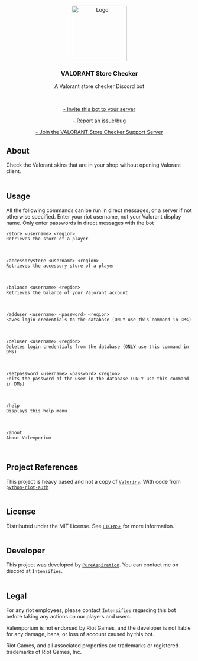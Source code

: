 <p align="center">
  <a href="https://discord.com/api/oauth2/authorize?client_id=1041230132905521233&permissions=191488&scope=bot%20applications.commands" target="_blank">
    <img src="https://cdn.discordapp.com/attachments/902370582874710026/1149760437315969075/1b7757cc4d49fca3a00dd26247a26a62.png" alt="Logo" width="150">
  </a>
  <br>
  <h3 align="center">VALORANT Store Checker</h3>
  <p align="center">A Valorant store checker Discord bot</p>
  <br>
  <a href="https://discord.com/api/oauth2/authorize?client_id=1041230132905521233&permissions=191488&scope=bot%20applications.commands](https://discord.com/api/oauth2/authorize?client_id=956472190621061170&permissions=8&scope=bot%20applications.commands" target="_blank">
  <p align="center"> -  Invite this bot to your server</p>
  </a>
  <a href="https://github.com/Intensifies/VAL-STOR-CHEK/issues" target="_blank">
  <p align="center"> -  Report an issue/bug</p>
  </a>
  <a href="[https://discord.gg/ejvddZr4Dw](https://discord.gg/W4C5XVnPVU)" target="_blank">
  <p align="center"> -  Join the VALORANT Store Checker Support Server</p>
  </a>

## About
Check the Valorant skins that are in your shop without opening Valorant client.
<br><br>

## Usage
All the following commands can be run in direct messages, or a server if not otherwise specified.
Enter your riot username, not your Valorant display name.
Only enter passwords in direct messages with the bot
<br>

    /store <username> <region>
    Retrieves the store of a player

<br>

    /accessorystore <username> <region>
    Retrieves the accessory store of a player

<br>

    /balance <username> <region>
    Retrieves the balance of your Valorant account

<br>

    /adduser <username> <password> <region>
    Saves login credentials to the database (ONLY use this command in DMs)

<br>

    /deluser <username> <region>
    Deletes login credentials from the database (ONLY use this command in DMs)

<br>

    /setpassword <username> <password> <region>
    Edits the password of the user in the database (ONLY use this command in DMs)

<br>

    /help
    Displays this help menu

<br>

    /about
    About Valemporium

<br>

## Project References
This project is heavy based and not a copy of [`Valorina`](https://github.com/sanjaybaskaran01/Valorina).
With code from [`python-riot-auth`](https://github.com/floxay/python-riot-auth)
<br><br>

## License
Distributed under the MIT License. See [`LICENSE`](./LICENSE.md) for more information.
<br><br>

## Developer
This project was developed by [`PureAspiration`](https://github.com/Intensifies). You can contact me on discord at `Intensifies`.
<br><br>

## Legal
For any riot employees, please contact `Intensifies` regarding this bot before taking any actions on our players and users.

Valemporium is not endorsed by Riot Games, and the developer is not liable for any damage, bans, or loss of account caused by this bot.

Riot Games, and all associated properties are trademarks or registered trademarks of Riot Games, Inc.
